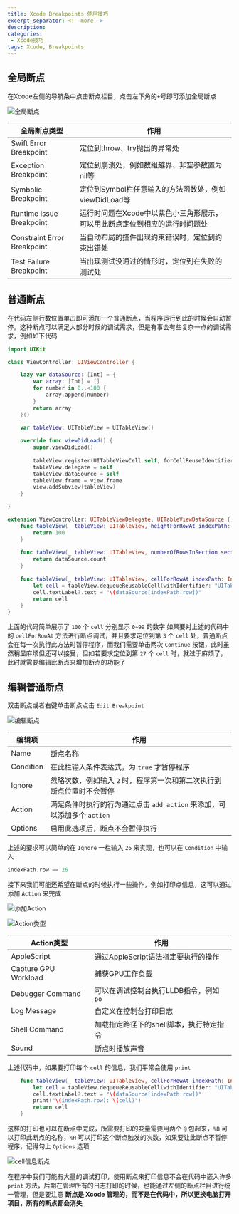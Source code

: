 ```yaml
---
title: Xcode Breakpoints 使用技巧
excerpt_separator: <!--more-->
description: 
categories:
 - Xcode技巧
tags: Xcode, Breakpoints
---
```


## 全局断点

在Xcode左侧的导航条中点击断点栏目，点击左下角的`+`号即可添加全局断点

![全局断点](https://raw.githubusercontent.com/HouJunGang/HouJunGang.github.io/main/ArticlePictures/2023-02-16-Xcode%20Breakpoints%20%E4%BD%BF%E7%94%A8%E6%8A%80%E5%B7%A7/1.png)

|全局断点类型|作用|
|-|-|
|Swift Error Breakpoint|定位到throw、try抛出的异常处|
|Exception Breakpoint|定位到崩溃处，例如数组越界、非空参数置为nil等|
|Symbolic Breakpoint|定位到Symbol栏任意输入的方法函数处，例如viewDidLoad等|
|Runtime issue Breakpoint|运行时问题在Xcode中以紫色小三角形展示，可以用此断点定位到相应的运行时问题处|
|Constraint Error Breakpoint|当自动布局的控件出现约束错误时，定位到约束出错处|
|Test Failure Breakpoint|当出现测试没通过的情形时，定位到在失败的测试处|

## 普通断点

<!--more-->

在代码左侧行数位置单击即可添加一个普通断点，当程序运行到此的时候会自动暂停。这种断点可以满足大部分时候的调试需求，但是有事会有些复杂一点的调试需求，例如如下代码

```swift
import UIKit

class ViewController: UIViewController {

    lazy var dataSource: [Int] = {
        var array: [Int] = []
        for number in 0..<100 {
            array.append(number)
        }
        return array
    }()

    var tableView: UITableView = UITableView()
    
    override func viewDidLoad() {
        super.viewDidLoad()
        
        tableView.register(UITableViewCell.self, forCellReuseIdentifier: "UITableViewCell")
        tableView.delegate = self
        tableView.dataSource = self
        tableView.frame = view.frame
        view.addSubview(tableView)
    }

}

extension ViewController: UITableViewDelegate, UITableViewDataSource {
    func tableView(_ tableView: UITableView, heightForRowAt indexPath: IndexPath) -> CGFloat {
        return 100
    }
    
    func tableView(_ tableView: UITableView, numberOfRowsInSection section: Int) -> Int {
        return dataSource.count
    }
    
    func tableView(_ tableView: UITableView, cellForRowAt indexPath: IndexPath) -> UITableViewCell {
        let cell = tableView.dequeueReusableCell(withIdentifier: "UITableViewCell") ?? UITableViewCell()
        cell.textLabel?.text = "\(dataSource[indexPath.row])"
        return cell
    }
}
```

上面的代码简单展示了 `100` 个 `cell` 分别显示 `0~99` 的数字
如果要对上述的代码中的 `cellForRowAt` 方法进行断点调试，并且要求定位到第 `3` 个 `cell` 处，普通断点会在每一次执行此方法时暂停程序，而我们需要单击两次 `Continue` 按钮，此时虽然稍显麻烦但还可以接受，但如若要求定位到第 `27` 个 `cell` 时，就过于麻烦了，此时就需要编辑此断点来增加断点的功能了

## 编辑普通断点

双击断点或者右键单击断点点击 `Edit Breakpoint`

![编辑断点](https://raw.githubusercontent.com/HouJunGang/HouJunGang.github.io/main/ArticlePictures/2023-02-16-Xcode%20Breakpoints%20%E4%BD%BF%E7%94%A8%E6%8A%80%E5%B7%A7/2.png)

|编辑项|作用|
|-|-|
|Name|断点名称|
|Condition|在此栏输入条件表达式，为 `true` 才暂停程序|
|Ignore|忽略次数，例如输入 `2` 时，程序第一次和第二次执行到断点位置时不会暂停|
|Action|满足条件时执行的行为通过点击 `add action` 来添加，可以添加多个 `action`|
|Options|启用此选项后，断点不会暂停执行|

上述的要求可以简单的在 `Ignore` 一栏输入 `26` 来实现，也可以在 `Condition` 中输入 
```swift
indexPath.row == 26
```

接下来我们可能还希望在断点的时候执行一些操作，例如打印点信息，这可以通过添加 `Action` 来完成

![添加Action](https://raw.githubusercontent.com/HouJunGang/HouJunGang.github.io/main/ArticlePictures/2023-02-16-Xcode%20Breakpoints%20%E4%BD%BF%E7%94%A8%E6%8A%80%E5%B7%A7/3.png)

![Action类型](https://raw.githubusercontent.com/HouJunGang/HouJunGang.github.io/main/ArticlePictures/2023-02-16-Xcode%20Breakpoints%20%E4%BD%BF%E7%94%A8%E6%8A%80%E5%B7%A7/4.png)

|Action类型|作用|
|-|-|
|AppleScript|通过AppleScript语法指定要执行的操作|
|Capture GPU Workload|捕获GPU工作负载|
|Debugger Command|可以在调试控制台执行LLDB指令，例如 `po`|
|Log Message|自定义在控制台打印日志|
|Shell Command|加载指定路径下的shell脚本，执行特定指令|
|Sound|断点时播放声音|

上述代码中，如果要打印每个 `cell` 的信息，我们平常会使用 `print`

```swift
    func tableView(_ tableView: UITableView, cellForRowAt indexPath: IndexPath) -> UITableViewCell {
        let cell = tableView.dequeueReusableCell(withIdentifier: "UITableViewCell") ?? UITableViewCell()
        cell.textLabel?.text = "\(dataSource[indexPath.row])"
        print("\(indexPath.row): \(cell)")
        return cell
    }
```

这样的打印也可以在断点中完成，所需要打印的变量需要用两个 `@` 包起来，`%B` 可以打印此断点的名称，`%H` 可以打印这个断点触发的次数，如果要让此断点不暂停程序，记得勾上 `Options` 选项

![cell信息断点](https://raw.githubusercontent.com/HouJunGang/HouJunGang.github.io/main/ArticlePictures/2023-02-16-Xcode%20Breakpoints%20%E4%BD%BF%E7%94%A8%E6%8A%80%E5%B7%A7/5.png)

在程序中我们可能有大量的调试打印，使用断点来打印信息不会在代码中嵌入许多 `print` 方法，后期在管理所有的日志打印的时候，也能通过左侧的断点栏目进行统一管理，但是要注意 **断点是 Xcode 管理的，而不是在代码中，所以更换电脑打开项目，所有的断点都会消失**
